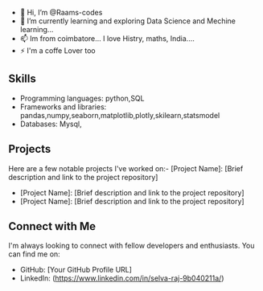 - 👋 Hi, I’m @Raams-codes
- 🌱 I’m currently learning and exploring Data Science and Mechine learning...
- 📫 Im from coimbatore... I love Histry, maths, India....  
- ⚡ I'm a coffe Lover too

## Skills

- Programming languages: python,SQL
- Frameworks and libraries: pandas,numpy,seaborn,matplotlib,plotly,skilearn,statsmodel
- Databases: Mysql,

## Projects

Here are a few notable projects I've worked on:- [Project Name]: [Brief description and link to the project repository]
- [Project Name]: [Brief description and link to the project repository]
- [Project Name]: [Brief description and link to the project repository]

## Connect with Me

I'm always looking to connect with fellow developers and enthusiasts. You can find me on:

- GitHub: [Your GitHub Profile URL]
- LinkedIn: (https://www.linkedin.com/in/selva-raj-9b040211a/)

<!---
Raams-codes/Raams-codes is a ✨ special ✨ repository because its `README.md` (this file) appears on your GitHub profile.
You can click the Preview link to take a look at your changes.
--->

